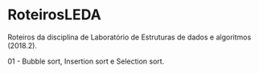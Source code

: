 # RoteirosLEDA
Roteiros da disciplina de Laboratório de Estruturas de dados e algoritmos (2018.2).

01 - Bubble sort, Insertion sort e Selection sort.
